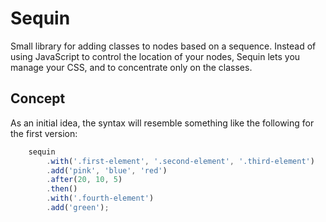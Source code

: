 Sequin
======

Small library for adding classes to nodes based on a sequence. Instead of using JavaScript to control the location of your nodes, Sequin lets you manage your CSS, and to concentrate only on the classes.

Concept
------

As an initial idea, the syntax will resemble something like the following for the first version:

```javascript
    sequin
        .with('.first-element', '.second-element', '.third-element')
        .add('pink', 'blue', 'red')
        .after(20, 10, 5)
        .then()
        .with('.fourth-element')
        .add('green');
```